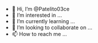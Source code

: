 - 👋 Hi, I’m @Patelito03ce
- 👀 I’m interested in ...
- 🌱 I’m currently learning ...
- 💞️ I’m looking to collaborate on ...
- 📫 How to reach me ...

<!---
Patelito03ce/Patelito03ce is a ✨ special ✨ repository because its `README.md` (this file) appears on your GitHub profile.
You can click the Preview link to take a look at your changes.
--->
